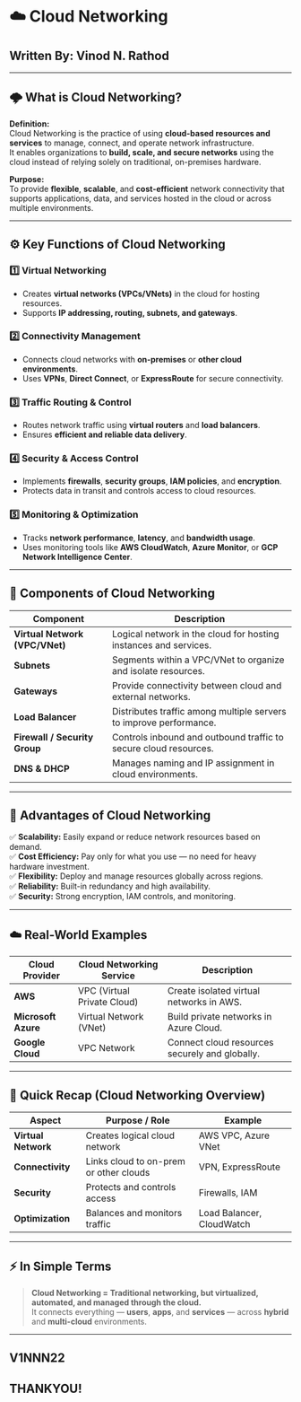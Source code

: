 

# ☁️ Cloud Networking

## Written By: Vinod N. Rathod  

---

## 🌩️ What is Cloud Networking?

**Definition:**  
Cloud Networking is the practice of using **cloud-based resources and services** to manage, connect, and operate network infrastructure.  
It enables organizations to **build, scale, and secure networks** using the cloud instead of relying solely on traditional, on-premises hardware.

**Purpose:**  
To provide **flexible**, **scalable**, and **cost-efficient** network connectivity that supports applications, data, and services hosted in the cloud or across multiple environments.

---

## ⚙️ Key Functions of Cloud Networking

### 1️⃣ Virtual Networking  
- Creates **virtual networks (VPCs/VNets)** in the cloud for hosting resources.  
- Supports **IP addressing, routing, subnets, and gateways**.  

### 2️⃣ Connectivity Management  
- Connects cloud networks with **on-premises** or **other cloud environments**.  
- Uses **VPNs**, **Direct Connect**, or **ExpressRoute** for secure connectivity.  

### 3️⃣ Traffic Routing & Control  
- Routes network traffic using **virtual routers** and **load balancers**.  
- Ensures **efficient and reliable data delivery**.  

### 4️⃣ Security & Access Control  
- Implements **firewalls**, **security groups**, **IAM policies**, and **encryption**.  
- Protects data in transit and controls access to cloud resources.  

### 5️⃣ Monitoring & Optimization  
- Tracks **network performance**, **latency**, and **bandwidth usage**.  
- Uses monitoring tools like **AWS CloudWatch**, **Azure Monitor**, or **GCP Network Intelligence Center**.  

---

## 🧱 Components of Cloud Networking

| **Component** | **Description** |
|----------------|-----------------|
| **Virtual Network (VPC/VNet)** | Logical network in the cloud for hosting instances and services. |
| **Subnets** | Segments within a VPC/VNet to organize and isolate resources. |
| **Gateways** | Provide connectivity between cloud and external networks. |
| **Load Balancer** | Distributes traffic among multiple servers to improve performance. |
| **Firewall / Security Group** | Controls inbound and outbound traffic to secure cloud resources. |
| **DNS & DHCP** | Manages naming and IP assignment in cloud environments. |

---

## 🌟 Advantages of Cloud Networking

✅ **Scalability:** Easily expand or reduce network resources based on demand.  
✅ **Cost Efficiency:** Pay only for what you use — no need for heavy hardware investment.  
✅ **Flexibility:** Deploy and manage resources globally across regions.  
✅ **Reliability:** Built-in redundancy and high availability.  
✅ **Security:** Strong encryption, IAM controls, and monitoring.  

---

## ☁️ Real-World Examples

| **Cloud Provider** | **Cloud Networking Service** | **Description** |
|----------------------|-------------------------------|-----------------|
| **AWS** | VPC (Virtual Private Cloud) | Create isolated virtual networks in AWS. |
| **Microsoft Azure** | Virtual Network (VNet) | Build private networks in Azure Cloud. |
| **Google Cloud** | VPC Network | Connect cloud resources securely and globally. |

---

## 🔁 Quick Recap (Cloud Networking Overview)

| **Aspect** | **Purpose / Role** | **Example** |
|-------------|--------------------|-------------|
| **Virtual Network** | Creates logical cloud network | AWS VPC, Azure VNet |
| **Connectivity** | Links cloud to on-prem or other clouds | VPN, ExpressRoute |
| **Security** | Protects and controls access | Firewalls, IAM |
| **Optimization** | Balances and monitors traffic | Load Balancer, CloudWatch |

---

## ⚡ In Simple Terms

> **Cloud Networking = Traditional networking, but virtualized, automated, and managed through the cloud.**  
> It connects everything — **users**, **apps**, and **services** — across **hybrid** and **multi-cloud** environments.

---

## V1NNN22  
## THANKYOU! 

